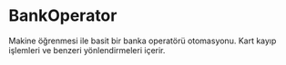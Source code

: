 # BankOperator
Makine öğrenmesi ile basit bir banka operatörü otomasyonu. Kart kayıp işlemleri ve benzeri yönlendirmeleri içerir.
